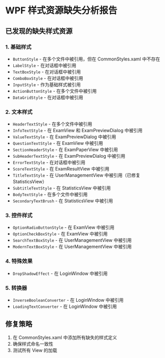 # WPF 样式资源缺失分析报告

## 已发现的缺失样式资源

### 1. 基础样式
- `ButtonStyle` - 在多个文件中被引用，但在 CommonStyles.xaml 中不存在
- `LabelStyle` - 在对话框中被引用
- `TextBoxStyle` - 在对话框中被引用
- `ComboBoxStyle` - 在对话框中被引用
- `InputStyle` - 作为基础样式被引用
- `ActionButtonStyle` - 在多个文件中被引用
- `DataGridStyle` - 在对话框中被引用

### 2. 文本样式
- `HeaderTextStyle` - 在多个文件中被引用
- `InfoTextStyle` - 在 ExamView 和 ExamPreviewDialog 中被引用
- `ValueTextStyle` - 在 ExamPreviewDialog 中被引用
- `QuestionTextStyle` - 在 ExamView 中被引用
- `SectionHeaderStyle` - 在 ExamPaperView 中被引用
- `SubHeaderTextStyle` - 在 ExamPreviewDialog 中被引用
- `ErrorTextStyle` - 在对话框中被引用
- `ScoreTextStyle` - 在 ExamResultView 中被引用
- `TitleTextStyle` - 在 UserManagementView 中被引用（已修复 StatisticsView）
- `SubtitleTextStyle` - 在 StatisticsView 中被引用
- `BodyTextStyle` - 在多个文件中被引用
- `SecondaryTextBrush` - 在 StatisticsView 中被引用

### 3. 控件样式
- `OptionRadioButtonStyle` - 在 ExamView 中被引用
- `OptionCheckBoxStyle` - 在 ExamView 中被引用
- `SearchTextBoxStyle` - 在 UserManagementView 中被引用
- `ModernTextBoxStyle` - 在 UserManagementView 中被引用

### 4. 特殊效果
- `DropShadowEffect` - 在 LoginWindow 中被引用

### 5. 转换器
- `InverseBooleanConverter` - 在 LoginWindow 中被引用
- `LoadingTextConverter` - 在 LoginWindow 中被引用

## 修复策略
1. 在 CommonStyles.xaml 中添加所有缺失的样式定义
2. 确保样式命名一致性
3. 测试所有 View 的加载